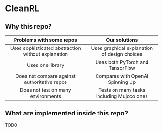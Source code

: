 # CleanRL



## Why this repo?

|              Problems with some repos              |                 Our solutions                |
|:--------------------------------------------------:|:--------------------------------------------:|
| Uses sophisticated abstraction without explanation | Uses graphical explanation of design choices |
|                  Uses one library                  |       Uses both PyTorch and TensorFlow       |
|    Does not compare against authoritative repos    |       Compares with OpenAI Spinning Up       |
|         Does not test on many environments         |   Tests on many tasks including Mujoco ones  |

## What are implemented inside this repo?

TODO
